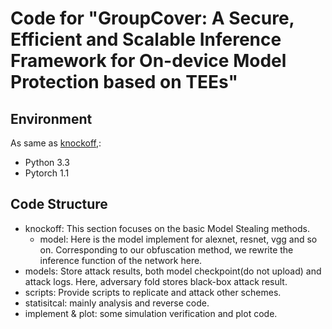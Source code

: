 # Code for "GroupCover: A Secure, Efficient and Scalable Inference Framework for On-device Model Protection based on TEEs"

## Environment
As same as [knockoff]([url](https://github.com/tribhuvanesh/knockoffnets)),:
- Python 3.3
- Pytorch 1.1

## Code Structure
- knockoff: This section focuses on the basic Model Stealing methods.
    - model: Here is the model implement for alexnet, resnet, vgg and so on. Corresponding to our obfuscation method, we rewrite the inference function of the network here.
- models: Store attack results, both model checkpoint(do not upload) and attack logs. Here, adversary fold stores black-box attack result.
- scripts: Provide scripts to replicate and attack other schemes. 
- statisitcal: mainly analysis and reverse code.
- implement & plot: some simulation verification and plot code.
